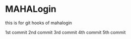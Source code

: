 # MAHALogin
this is for git hooks  of mahalogin

1st commit
 2nd commit
3rd commit
4th commit
5th commit
